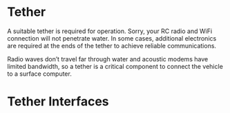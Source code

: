 # Tether

A suitable tether is required for operation. Sorry, your RC radio and WiFi connection will not penetrate water. In some cases, additional electronics are required at the ends of the tether to achieve reliable communications.

Radio waves don’t travel far through water and acoustic modems have limited bandwidth, so a tether is a critical component to connect the vehicle to a surface computer.

# Tether Interfaces
